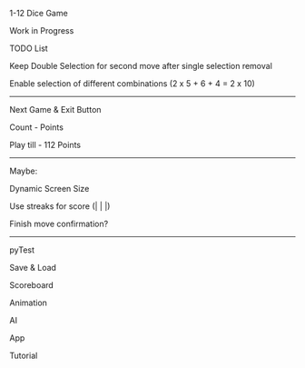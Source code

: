 1-12 Dice Game

Work in Progress


TODO List

Keep Double Selection for second move after single selection removal

Enable selection of different combinations (2 x 5 + 6 + 4 = 2 x 10)

___

Next Game & Exit Button

Count - Points

Play till - 112 Points

___

Maybe:

Dynamic Screen Size

Use streaks for score (| | |)

Finish move confirmation?

___

pyTest

Save & Load

Scoreboard

Animation

AI

App

Tutorial